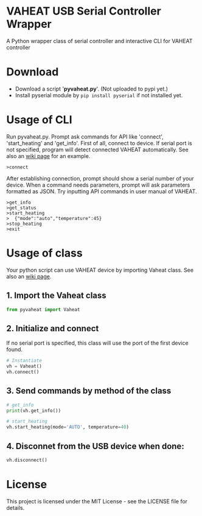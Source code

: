# VAHEAT USB Serial Controller Wrapper
A Python wrapper class of serial controller and interactive CLI for VAHEAT controller

# Download
  * Download a script '**pyvaheat.py**'. (Not uploaded to pypi yet.)
  * Install pyserial module by ```pip install pyserial``` if not installed yet.

# Usage of CLI
Run pyvaheat.py. Prompt ask commands for API like 'connect', 'start_heating' and 'get_info'.  First of all, connect to device. If serial port is not specified, program will detect connected VAHEAT automatically. See also an [wiki page](https://github.com/iobataya/pyvaheat/wiki) for an example.
```
>connect
```
After establishing connection, prompt should show a serial number of your device. When a command needs parameters, prompt will ask parameters formatted as JSON. Try inputting API commands in user manual of VAHEAT. 
```
>get_info
>get_status
>start_heating
>  {"mode":"auto","temperature":45}
>stop_heating
>exit
```

# Usage of class
Your python script can use VAHEAT device by importing Vaheat class. See also an [wiki page](https://github.com/iobataya/pyvaheat/wiki).

## 1. Import the Vaheat class
```python
from pyvaheat import Vaheat
```
## 2. Initialize and connect
If no serial port is specified, this class will use the port of the first device found.

```python
# Instantiate
vh = Vaheat()
vh.connect()
```
## 3. Send commands by method of the class
```python
# get_info
print(vh.get_info())

# start_heating
vh.start_heating(mode='AUTO', temperature=40)
```
## 4. Disconnet from the USB device when done:
```python
vh.disconnect()
```
# License
This project is licensed under the MIT License - see the LICENSE file for details.
